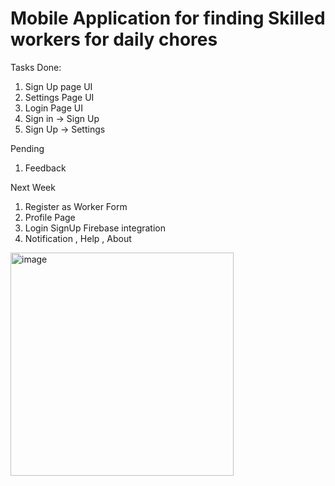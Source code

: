 # Mobile Application for finding Skilled workers for daily chores




Tasks Done: 
1. Sign Up page UI 
2. Settings Page UI
3. Login Page UI
4. Sign in -> Sign Up
5. Sign Up -> Settings



Pending
1. Feedback

Next Week
1. Register as Worker Form
2. Profile Page
3. Login SignUp Firebase integration
4. Notification , Help , About


<img width="357" alt="image" src="https://user-images.githubusercontent.com/68814280/159145867-4f31281a-09d5-43ac-ad1e-e017fa13c514.png">
